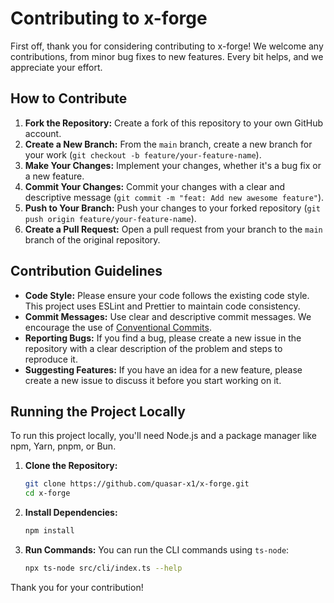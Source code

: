 # Contributing to x-forge

First off, thank you for considering contributing to x-forge! We welcome any contributions, from minor bug fixes to new features. Every bit helps, and we appreciate your effort.

## How to Contribute

1.  **Fork the Repository:** Create a fork of this repository to your own GitHub account.
2.  **Create a New Branch:** From the `main` branch, create a new branch for your work (`git checkout -b feature/your-feature-name`).
3.  **Make Your Changes:** Implement your changes, whether it's a bug fix or a new feature.
4.  **Commit Your Changes:** Commit your changes with a clear and descriptive message (`git commit -m "feat: Add new awesome feature"`).
5.  **Push to Your Branch:** Push your changes to your forked repository (`git push origin feature/your-feature-name`).
6.  **Create a Pull Request:** Open a pull request from your branch to the `main` branch of the original repository.

## Contribution Guidelines

- **Code Style:** Please ensure your code follows the existing code style. This project uses ESLint and Prettier to maintain code consistency.
- **Commit Messages:** Use clear and descriptive commit messages. We encourage the use of [Conventional Commits](https://www.conventionalcommits.org/en/v1.0.0/).
- **Reporting Bugs:** If you find a bug, please create a new issue in the repository with a clear description of the problem and steps to reproduce it.
- **Suggesting Features:** If you have an idea for a new feature, please create a new issue to discuss it before you start working on it.

## Running the Project Locally

To run this project locally, you'll need Node.js and a package manager like npm, Yarn, pnpm, or Bun.

1.  **Clone the Repository:**

    ```bash
    git clone https://github.com/quasar-x1/x-forge.git
    cd x-forge
    ```

2.  **Install Dependencies:**

    ```bash
    npm install
    ```

3.  **Run Commands:**
    You can run the CLI commands using `ts-node`:
    ```bash
    npx ts-node src/cli/index.ts --help
    ```

Thank you for your contribution!
